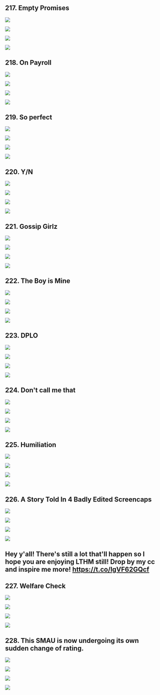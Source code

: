 ## 217. Empty Promises 

![](https://pbs.twimg.com/media/GEZk8TnbAAAkcCw.jpg) 

![](https://pbs.twimg.com/media/GEZk8e6bYAAwZ-n.jpg) 

![](https://pbs.twimg.com/media/GEZk8p7aQAA3Kor.jpg) 

![](https://pbs.twimg.com/media/GEZk81ea4AAWngk.jpg)


## 218. On Payroll 

![](https://pbs.twimg.com/media/GFAUjIBa0AAknVR.jpg) 

![](https://pbs.twimg.com/media/GFAUjU8aEAAI2n6.jpg) 

![](https://pbs.twimg.com/media/GFAUji7bgAAHn8x.jpg) 

![](https://pbs.twimg.com/media/GFAUjwqa0AA8ZZm.jpg)


## 219. So perfect 

![](https://pbs.twimg.com/media/GFBQbKNaIAAEf1D.jpg) 

![](https://pbs.twimg.com/media/GFBQbYobEAAlEWx.jpg) 

![](https://pbs.twimg.com/media/GFBQbl2bAAA7y-X.jpg) 

![](https://pbs.twimg.com/media/GFBQbxybYAAV6vN.jpg)


## 220. Y/N 

![](https://pbs.twimg.com/media/GFBzcBDawAAlFCt.jpg) 

![](https://pbs.twimg.com/media/GFBzcPPbIAANwrs.jpg) 

![](https://pbs.twimg.com/media/GFBzceMaMAANytT.jpg) 

![](https://pbs.twimg.com/media/GFBzcqZbwAAYhUi.jpg)


## 221. Gossip Girlz 

![](https://pbs.twimg.com/media/GFCMeDtb0AAft4P.jpg) 

![](https://pbs.twimg.com/media/GFCMeRNbMAAjE43.jpg) 

![](https://pbs.twimg.com/media/GFCMeekbYAAPwZh.jpg) 

![](https://pbs.twimg.com/media/GFCMeuVaQAAVrdU.jpg)


## 222. The Boy is Mine 

![](https://pbs.twimg.com/media/GFGEn-8bcAAvMMt.jpg) 

![](https://pbs.twimg.com/media/GFGEoNWbkAAkVey.jpg) 

![](https://pbs.twimg.com/media/GFGEobRaYAAyz3Y.jpg) 

![](https://pbs.twimg.com/media/GFGEosxa4AA7bGQ.jpg)


## 223. DPLO 

![](https://pbs.twimg.com/media/GFGiBRXbQAAjvaY.jpg) 

![](https://pbs.twimg.com/media/GFGiBfKbkAAkD__.jpg) 

![](https://pbs.twimg.com/media/GFGiBwcasAAqfHI.jpg) 

![](https://pbs.twimg.com/media/GFGiB_4bEAA9GSN.jpg)


## 224. Don't call me that 

![](https://pbs.twimg.com/media/GFG_fqwa4AAFxm5.jpg) 

![](https://pbs.twimg.com/media/GFG_f2qaEAAsxyR.jpg) 

![](https://pbs.twimg.com/media/GFG_gDGakAInbeQ.jpg) 

![](https://pbs.twimg.com/media/GFG_gP4acAAcq-l.jpg)


## 225. Humiliation 

![](https://pbs.twimg.com/media/GFHW_fRb0AAPzRj.jpg) 

![](https://pbs.twimg.com/media/GFHW_u9bwAALzum.jpg) 

![](https://pbs.twimg.com/media/GFHW_-7aIAAf5WJ.jpg) 

![](https://pbs.twimg.com/media/GFHXAJnb0AAaM6-.jpg)


## 226. A Story Told In 4 Badly Edited Screencaps 

![](https://pbs.twimg.com/media/GFH7x2oaUAAvEcm.jpg) 

![](https://pbs.twimg.com/media/GFH7yCiagAAXpdf.jpg) 

![](https://pbs.twimg.com/media/GFH7yNsaoAAppHj.jpg) 

![](https://pbs.twimg.com/media/GFH7yYwagAAh4Dk.jpg)


## Hey y'all! There's still a lot that'll happen so I hope you are enjoying LTHM still! Drop by my cc and inspire me more! https://t.co/IgVF62GQcf


## 227. Welfare Check 

![](https://pbs.twimg.com/media/GFP_xBzb0AAEbPk.jpg) 

![](https://pbs.twimg.com/media/GFP_xSKagAA5zXQ.jpg) 

![](https://pbs.twimg.com/media/GFP_xhgaoAAKGbG.jpg) 

![](https://pbs.twimg.com/media/GFP_xyaa4AAAH07.jpg)


## 228. This SMAU is now undergoing its own sudden change of rating. 

![](https://pbs.twimg.com/media/GFQfr78XAAAe-aR.jpg) 

![](https://pbs.twimg.com/media/GFQfsQgXsAARgw_.jpg) 

![](https://pbs.twimg.com/media/GFQfsptXIAEftT2.jpg) 

![](https://pbs.twimg.com/media/GFQftJIWYAAME7F.jpg)
